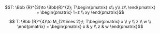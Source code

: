 $$T: \Bbb {R}^{3}\to \Bbb{R}^{2}; 
T\begin{pmatrix}
x\\
y\\
z\\ 
\end{pmatrix}
= \begin{pmatrix}
1+z \\
xy
\end{pmatrix}$$

$$
T: \Bbb {R}^{4}\to M_{2\times 2};\; 
T\begin{pmatrix}
x \\
y \\
z \\ 
w \\ 
\end{pmatrix}
= \begin{pmatrix}
x & y \\
z & w
\end{pmatrix}$$